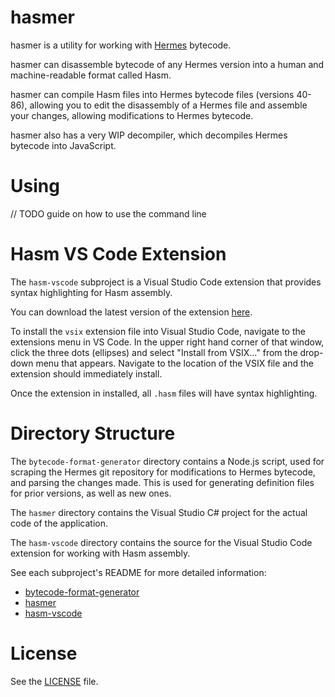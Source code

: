 # hasmer

hasmer is a utility for working with [Hermes](https://github.com/facebook/hermes) bytecode.

hasmer can disassemble bytecode of any Hermes version into a human and machine-readable format called Hasm.

hasmer can compile Hasm files into Hermes bytecode files (versions 40-86), allowing you to edit the disassembly of a Hermes file and assemble your changes, allowing modifications to Hermes bytecode.

hasmer also has a very WIP decompiler, which decompiles Hermes bytecode into JavaScript.

# Using

// TODO guide on how to use the command line

# Hasm VS Code Extension

The `hasm-vscode` subproject is a Visual Studio Code extension that provides syntax highlighting for Hasm assembly.

You can download the latest version of the extension [here](https://lucasbaizer2.github.io/hasmer/extension/hasm.vsix).

To install the `vsix` extension file into Visual Studio Code, navigate to the extensions menu in VS Code. In the upper right hand corner of that window, click the three dots (ellipses) and select "Install from VSIX..." from the drop-down menu that appears. Navigate to the location of the VSIX file and the extension should immediately install.

Once the extension in installed, all `.hasm` files will have syntax highlighting.

# Directory Structure

The `bytecode-format-generator` directory contains a Node.js script, used for scraping the Hermes git repository for modifications to Hermes bytecode, and parsing the changes made.
This is used for generating definition files for prior versions, as well as new ones.

The `hasmer` directory contains the Visual Studio C# project for the actual code of the application.

The `hasm-vscode` directory contains the source for the Visual Studio Code extension for working with Hasm assembly.

See each subproject's README for more detailed information:
* [bytecode-format-generator](./bytecode-format-generator/README.md)
* [hasmer](./hasmer/README.md)
* [hasm-vscode](./hasm-vscode/README.md)

# License

See the [LICENSE](LICENSE) file.
